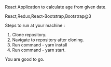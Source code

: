 React Application to calculate age from given date.

React,Redux,React-Bootstrap,Bootstrap@3

Steps to run at your machine :
  1. Clone repository.
  2. Navigate to repository after cloning.
  3. Run command - yarn install
  4. Run command - yarn start.

  You are good to go. 